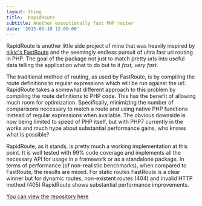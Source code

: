```yaml
---
layout: thing
title:  RapidRoute
subtitle: Another exceptionally fast PHP router
date: '2015-05-18 12:00:00'
---
```


RapidRoute is another little side project of mine that was heavily
inspired by [nikic's FastRoute][0] and the seemingly endless pursuit of ultra
fast uri routing in PHP. The goal of the package not just to match pretty urls
into useful data telling the application what to do but to it *fast, very fast*.

The traditional method of routing, as used by FastRoute, is by compiling the route
definitions to regular expressions which will be run against the url. RapidRoute
takes a somewhat different approach to this problem by compiling the route definitions
to PHP code. This has the benefit of allowing much room for optimization. Specifically,
minimizing the number of comparisons necessary to match a route and using native PHP functions
instead of regular expressions when available. The obvious downside is now being limited to 
speed of PHP itself, but with PHP7 currently in the works and much hype about substantial 
performance gains, who knows what is possible?

RapidRoute, as it stands, is pretty much a working implementation at this point. It is
well tested with 99% code coverage and implements all the necessary API for usage in a
framework or as a standalone package. In terms of performance (of non-realistic benchmarks), 
when compared to FastRoute, the results are mixed. For static routes FastRoute
is a clear winner but for dynamic routes, non-existent routes (404) and invalid HTTP method (405)
RapidRoute shows substantial performance improvements.

[You can view the repository here](https://github.com/TimeToogo/RapidRoute)

[0]: https://github.com/nikic/FastRoute